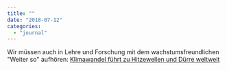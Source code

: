 ```yaml
---
title: ""
date: "2018-07-12"
categories: 
  - "journal"
---
```


Wir müssen auch in Lehre und Forschung mit dem wachstumsfreundlichen "Weiter so" aufhören: [Klimawandel führt zu Hitzewellen und Dürre weltweit](http://www.sueddeutsche.de/wissen/klimawandel-das-weltwetter-wird-zur-toedlichen-bedrohung-1.4048075)
